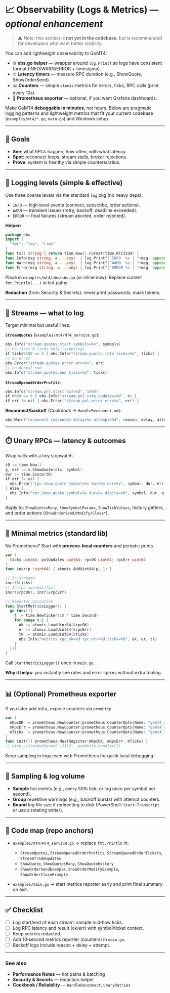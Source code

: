 # 📈 Observability (Logs & Metrics) — *optional enhancement*

> ⚠️ Note: this section is **not yet in the codebase**, but is recommended for developers who want better visibility.

You can add lightweight observability to GoMT4:

- 🌐 **obs.go helper** — wrapper around `log.Printf` so logs have consistent format (INFO/WARN/ERROR + timestamp).
- ⏱ **Latency timers** — measure RPC duration (e.g., ShowQuote, ShowOrderSend).
- 📊 **Counters** — simple `atomic` metrics for errors, ticks, RPC calls (print every 10s).
- 🧩 **Prometheus exporter** — optional, if you want Grafana dashboards.

Make GoMT4 **debuggable in minutes**, not hours. Below are pragmatic logging patterns and lightweight metrics that fit your current codebase (`examples/mt4/*.go`, `main.go`) and Windows setup.

---

## 🎯 Goals

* **See**: what RPCs happen, how often, with what latency.
* **Spot**: reconnect loops, stream stalls, broker rejections.
* **Prove**: system is healthy via simple counters/ratios.

---

## 🧭 Logging levels (simple & effective)

Use three coarse levels via the standard `log` pkg (no heavy deps):

* `INFO` — high‑level events (connect, subscribe, order actions).
* `WARN` — transient issues (retry, backoff, deadline exceeded).
* `ERROR` — final failures (stream aborted, order rejected).

**Helper:**

```go
package obs
import (
  "fmt"; "log"; "time"
)
func ts() string { return time.Now().Format(time.RFC3339) }
func Info(msg string, a ...any)  { log.Printf("INFO  %s | "+msg, append([]any{ts()}, a...)...) }
func Warn(msg string, a ...any)  { log.Printf("WARN  %s | "+msg, append([]any{ts()}, a...)...) }
func Error(msg string, a ...any) { log.Printf("ERROR %s | "+msg, append([]any{ts()}, a...)...) }
```

Place in `examples/mt4/obs/obs.go` (or inline now). Replace current `fmt.Println(...)` in hot paths.

**Redaction** (from Security & Secrets): never print passwords; mask tokens.

---

## 🔌 Streams — what to log

Target minimal but useful lines.

**`StreamQuotes`** (`examples/mt4/MT4_service.go`):

```go
obs.Info("stream.quotes.start symbols=%v", symbols)
// on first N ticks only (sampling)
if ticks%100 == 0 { obs.Info("stream.quotes.rate ticks=%d", ticks) }
// on error
obs.Error("stream.quotes.error err=%v", err)
// on normal end
obs.Info("stream.quotes.end ticks=%d", ticks)
```

**`StreamOpenedOrderProfits`**:

```go
obs.Info("stream.pnl.start buf=%d", 1000)
if n%50 == 0 { obs.Info("stream.pnl.rate updates=%d", n) }
if err != nil { obs.Error("stream.pnl.error err=%v", err) }
```

**Reconnect/backoff** (Cookbook → `HandleReconnect.md`):

```go
obs.Warn("reconnect reason=%v delay=%s attempt=%d", reason, delay, attempt)
```

---

## ⏱️ Unary RPCs — latency & outcomes

Wrap calls with a tiny stopwatch.

```go
t0 := time.Now()
q, err := s.ShowQuote(ctx, symbol)
dur := time.Since(t0)
if err != nil {
  obs.Error("rpc.show_quote symbol=%s dur=%s err=%v", symbol, dur, err)
} else {
  obs.Info("rpc.show_quote symbol=%s dur=%s digits=%d", symbol, dur, q.Digits)
}
```

Apply to: `ShowQuotesMany`, `ShowSymbolParams`, `ShowTickValues`, history getters, and order actions (`ShowOrderSend/Modify/Close*`).

---

## 🧮 Minimal metrics (standard lib)

No Prometheus? Start with **process‑local counters** and periodic prints.

```go
var (
  ticks uint64; pnlUpdates uint64; rpcOK uint64; rpcErr uint64
)
func incr(p *uint64) { atomic.AddUint64(p, 1) }

// In streams
incr(&ticks)
// In rpc success/fail
incr(&rpcOK); incr(&rpcErr)

// Reporter goroutine
func StartMetricsLogger() {
  go func(){
    t := time.NewTicker(10 * time.Second)
    for range t.C {
      ok := atomic.LoadUint64(&rpcOK)
      er := atomic.LoadUint64(&rpcErr)
      tk := atomic.LoadUint64(&ticks)
      obs.Info("metrics rpc_ok=%d rpc_err=%d ticks=%d", ok, er, tk)
    }
  }()
}
```

Call `StartMetricsLogger()` once in `main.go`.

**Why it helps**: you instantly see rates and error spikes without extra tooling.

---

## 📊 (Optional) Prometheus exporter

If you later add infra, expose counters via `promhttp`.

```go
var (
  mRpcOK  = prometheus.NewCounter(prometheus.CounterOpts{Name: "gomt4_rpc_ok"})
  mRpcErr = prometheus.NewCounter(prometheus.CounterOpts{Name: "gomt4_rpc_err"})
  mTicks  = prometheus.NewCounter(prometheus.CounterOpts{Name: "gomt4_ticks_total"})
)
func init(){ prometheus.MustRegister(mRpcOK, mRpcErr, mTicks) }
// http.ListenAndServe(":2112", promhttp.Handler())
```

Keep sampling in logs even with Prometheus for quick local debugging.

---

## 🧵 Sampling & log volume

* **Sample** hot events (e.g., every 50th tick; or log once per symbol per second).
* **Group** repetitive warnings (e.g., backoff bursts) with attempt counters.
* **Bound** log file size if redirecting to disk (PowerShell: `Start-Transcript` or use a rotating writer).

---

## 📍 Code map (repo anchors)

* `examples/mt4/MT4_service.go` → replace `fmt.Println` in:

  * `StreamQuotes`, `StreamOpenedOrderProfits`, `StreamOpenedOrderTickets`, `StreamTradeUpdates`
  * `ShowQuote`, `ShowQuotesMany`, `ShowQuoteHistory`
  * `ShowOrderSendExample`, `ShowOrderModifyExample`, `ShowOrderCloseExample`
* `examples/main.go` → start metrics reporter early and print final summary on exit.

---

## ✅ Checklist

* [ ] Log start/end of each stream; sample mid‑flow ticks.
* [ ] Log RPC latency and result (ok/err) with symbol/ticket context.
* [ ] Keep secrets redacted.
* [ ] Add 10‑second metrics reporter (counters) in `main.go`.
* [ ] Backoff logs include reason + delay + attempt.

---

### See also

* **Performance Notes** — hot paths & batching
* **Security & Secrets** — redaction helper
* **Cookbook / Reliability** — `HandleReconnect`, `UnaryRetries`
